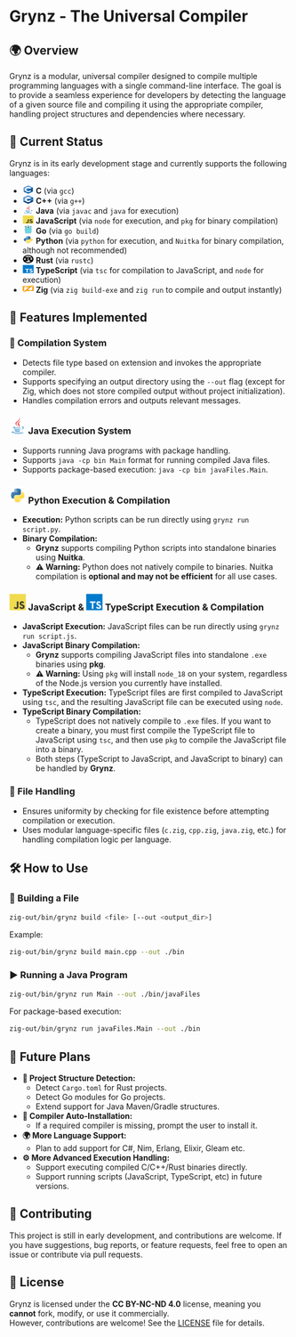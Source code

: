 # Grynz - The Universal Compiler

## 🌍 Overview
Grynz is a modular, universal compiler designed to compile multiple programming languages with a single command-line interface. The goal is to provide a seamless experience for developers by detecting the language of a given source file and compiling it using the appropriate compiler, handling project structures and dependencies where necessary.

## 📌 Current Status
Grynz is in its early development stage and currently supports the following languages:
- <img src="LanguageSvgs\c-original.svg" alt="JavaScript" width="20" height="15"/> **C** (via `gcc`)
- <img src="LanguageSvgs\cplusplus-original.svg" alt="JavaScript" width="20" height="15"/> **C++** (via `g++`)
- <img src="LanguageSvgs\java-original.svg" alt="JavaScript" width="20" height="15"/> **Java** (via `javac` and `java` for execution)
- <img src="LanguageSvgs\javascript-original.svg" alt="JavaScript" width="20" height="15"/> **JavaScript** (via `node` for execution, and `pkg` for binary compilation)
- <img src="LanguageSvgs\go-original.svg" alt="JavaScript" width="20" height="15"/> **Go** (via `go build`)
- <img src="LanguageSvgs\python-original.svg" alt="JavaScript" width="20" height="15"/> **Python** (via `python` for execution, and `Nuitka` for binary compilation, although not recommended)
- <img src="LanguageSvgs\rust-original.svg" alt="JavaScript" width="20" height="15"/> **Rust** (via `rustc`)
- <img src="LanguageSvgs\typescript-original.svg" alt="JavaScript" width="20" height="15"/> **TypeScript** (via `tsc` for compilation to JavaScript, and `node` for execution)
- <img src="LanguageSvgs\zig-original.svg" alt="JavaScript" width="20" height="15"/>  **Zig** (via `zig build-exe` and `zig run` to compile and output instantly)

## 🔧 Features Implemented
### 🔨 Compilation System
- Detects file type based on extension and invokes the appropriate compiler.
- Supports specifying an output directory using the `--out` flag (except for Zig, which does not store compiled output without project initialization).
- Handles compilation errors and outputs relevant messages.

### <img src="LanguageSvgs\java-original.svg" alt="JavaScript" width="30" height="30"/> Java Execution System
- Supports running Java programs with package handling.
- Supports `java -cp bin Main` format for running compiled Java files.
- Supports package-based execution: `java -cp bin javaFiles.Main`.

### <img src="LanguageSvgs\python-original.svg" alt="JavaScript" width="30" height="30"/> Python Execution & Compilation  
- **Execution:** Python scripts can be run directly using `grynz run script.py`.  
- **Binary Compilation:**  
  - **Grynz** supports compiling Python scripts into standalone binaries using **Nuitka**.  
  - **⚠️ Warning:** Python does not natively compile to binaries. Nuitka compilation is **optional and may not be efficient** for all use cases.

### <img src="LanguageSvgs\javascript-original.svg" alt="JavaScript" width="30" height="30"/> JavaScript & <img src="LanguageSvgs\typescript-original.svg" alt="JavaScript" width="30" height="30"/> TypeScript Execution & Compilation  
- **JavaScript Execution:** JavaScript files can be run directly using `grynz run script.js`.  
- **JavaScript Binary Compilation:**  
  - **Grynz** supports compiling JavaScript files into standalone `.exe` binaries using **pkg**.  
  - **⚠️ Warning:** Using `pkg` will install `node_18` on your system, regardless of the Node.js version you currently have installed.  
- **TypeScript Execution:** TypeScript files are first compiled to JavaScript using `tsc`, and the resulting JavaScript file can be executed using `node`.  
- **TypeScript Binary Compilation:**  
  - TypeScript does not natively compile to `.exe` files. If you want to create a binary, you must first compile the TypeScript file to JavaScript using `tsc`, and then use `pkg` to compile the JavaScript file into a binary.  
  - Both steps (TypeScript to JavaScript, and JavaScript to binary) can be handled by **Grynz**.

### 📂 File Handling
- Ensures uniformity by checking for file existence before attempting compilation or execution.
- Uses modular language-specific files (`c.zig`, `cpp.zig`, `java.zig`, etc.) for handling compilation logic per language.

## 🛠️ How to Use
### 🔨 Building a File
```sh
zig-out/bin/grynz build <file> [--out <output_dir>]
```
Example:
```sh
zig-out/bin/grynz build main.cpp --out ./bin
```

### ▶️ Running a Java Program
```sh
zig-out/bin/grynz run Main --out ./bin/javaFiles
```
For package-based execution:
```sh
zig-out/bin/grynz run javaFiles.Main --out ./bin
```

## 🔮 Future Plans
- **📂 Project Structure Detection:**
  - Detect `Cargo.toml` for Rust projects.
  - Detect Go modules for Go projects.
  - Extend support for Java Maven/Gradle structures.
- **🔧 Compiler Auto-Installation:**
  - If a required compiler is missing, prompt the user to install it.
- **🌍 More Language Support:**
  - Plan to add support for C#, Nim, Erlang, Elixir, Gleam etc.
- **⚙️ More Advanced Execution Handling:**
  - Support executing compiled C/C++/Rust binaries directly.
  - Support running scripts (JavaScript, TypeScript, etc) in future versions.

## 🤝 Contributing
This project is still in early development, and contributions are welcome. If you have suggestions, bug reports, or feature requests, feel free to open an issue or contribute via pull requests.

## 📜 License
Grynz is licensed under the **CC BY-NC-ND 4.0** license, meaning you **cannot** fork, modify, or use it commercially.  
However, contributions are welcome! See the [LICENSE](LICENSE) file for details.